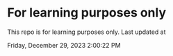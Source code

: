 # For learning purposes only
This repo is for learning purposes only.
Last updated at

Friday, December 29, 2023 2:00:22 PM

